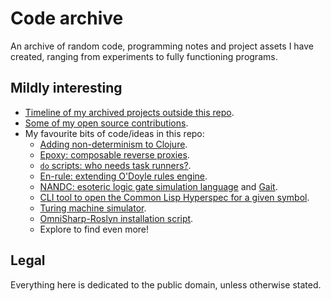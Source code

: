 # Code archive

An archive of random code, programming notes and project assets I have created,
ranging from experiments to fully functioning programs.


## Mildly interesting

- [Timeline of my archived projects outside this repo](timeline.md).
- [Some of my open source contributions](contributions.md).
- My favourite bits of code/ideas in this repo:
  - [Adding non-determinism to Clojure](2025/nondeterm-try).
  - [Epoxy: composable reverse proxies](2022/epoxy).
  - [`do` scripts: who needs task runners?](2022/do-scripts).
  - [En-rule: extending O'Doyle rules engine](2024/en-rule).
  - [NANDC: esoteric logic gate simulation language](2019/nandc) and [Gait](2022/gait).
  - [CLI tool to open the Common Lisp Hyperspec for a given symbol](2022/clhs-lookup).
  - [Turing machine simulator](2021/turing).
  - [OmniSharp-Roslyn installation script](2018/omnisharp).
  - Explore to find even more!


## Legal

Everything here is dedicated to the public domain, unless otherwise stated.
